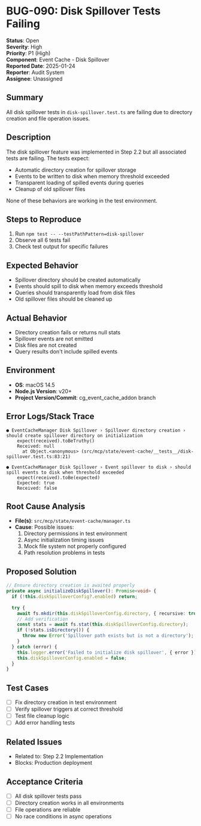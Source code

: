 # BUG-090: Disk Spillover Tests Failing

**Status**: Open  
**Severity**: High  
**Priority**: P1 (High)  
**Component**: Event Cache - Disk Spillover  
**Reported Date**: 2025-01-24  
**Reporter**: Audit System  
**Assignee**: Unassigned  

## Summary
All disk spillover tests in `disk-spillover.test.ts` are failing due to directory creation and file operation issues.

## Description
The disk spillover feature was implemented in Step 2.2 but all associated tests are failing. The tests expect:
- Automatic directory creation for spillover storage
- Events to be written to disk when memory threshold exceeded
- Transparent loading of spilled events during queries
- Cleanup of old spillover files

None of these behaviors are working in the test environment.

## Steps to Reproduce
1. Run `npm test -- --testPathPattern=disk-spillover`
2. Observe all 6 tests fail
3. Check test output for specific failures

## Expected Behavior
- Spillover directory should be created automatically
- Events should spill to disk when memory exceeds threshold
- Queries should transparently load from disk files
- Old spillover files should be cleaned up

## Actual Behavior
- Directory creation fails or returns null stats
- Spillover events are not emitted
- Disk files are not created
- Query results don't include spilled events

## Environment
- **OS**: macOS 14.5
- **Node.js Version**: v20+
- **Project Version/Commit**: cg_event_cache_addon branch

## Error Logs/Stack Trace
```
● EventCacheManager Disk Spillover › Spillover directory creation › should create spillover directory on initialization
    expect(received).toBeTruthy()
    Received: null
      at Object.<anonymous> (src/mcp/state/event-cache/__tests__/disk-spillover.test.ts:83:21)

● EventCacheManager Disk Spillover › Event spillover to disk › should spill events to disk when threshold exceeded
    expect(received).toBe(expected)
    Expected: true
    Received: false
```

## Root Cause Analysis
- **File(s)**: `src/mcp/state/event-cache/manager.ts`
- **Cause**: Possible issues:
  1. Directory permissions in test environment
  2. Async initialization timing issues
  3. Mock file system not properly configured
  4. Path resolution problems in tests

## Proposed Solution
```typescript
// Ensure directory creation is awaited properly
private async initializeDiskSpillover(): Promise<void> {
  if (!this.diskSpilloverConfig?.enabled) return;
  
  try {
    await fs.mkdir(this.diskSpilloverConfig.directory, { recursive: true });
    // Add verification
    const stats = await fs.stat(this.diskSpilloverConfig.directory);
    if (!stats.isDirectory()) {
      throw new Error('Spillover path exists but is not a directory');
    }
  } catch (error) {
    this.logger.error('Failed to initialize disk spillover', { error });
    this.diskSpilloverConfig.enabled = false;
  }
}
```

## Test Cases
- [ ] Fix directory creation in test environment
- [ ] Verify spillover triggers at correct threshold
- [ ] Test file cleanup logic
- [ ] Add error handling tests

## Related Issues
- Related to: Step 2.2 Implementation
- Blocks: Production deployment

## Acceptance Criteria
- [ ] All disk spillover tests pass
- [ ] Directory creation works in all environments
- [ ] File operations are reliable
- [ ] No race conditions in async operations